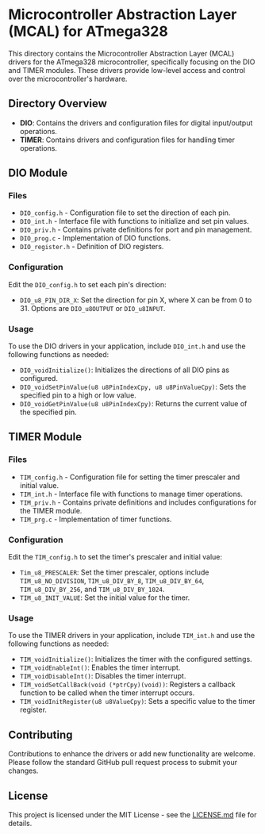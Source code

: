 # Microcontroller Abstraction Layer (MCAL) for ATmega328

This directory contains the Microcontroller Abstraction Layer (MCAL) drivers for the ATmega328 microcontroller, specifically focusing on the DIO and TIMER modules. These drivers provide low-level access and control over the microcontroller's hardware.

## Directory Overview

- **DIO**: Contains the drivers and configuration files for digital input/output operations.
- **TIMER**: Contains drivers and configuration files for handling timer operations.

## DIO Module

### Files

- `DIO_config.h` - Configuration file to set the direction of each pin.
- `DIO_int.h` - Interface file with functions to initialize and set pin values.
- `DIO_priv.h` - Contains private definitions for port and pin management.
- `DIO_prog.c` - Implementation of DIO functions.
- `DIO_register.h` - Definition of DIO registers.

### Configuration

Edit the `DIO_config.h` to set each pin's direction:
- `DIO_u8_PIN_DIR_X`: Set the direction for pin X, where X can be from 0 to 31. Options are `DIO_u8OUTPUT` or `DIO_u8INPUT`.

### Usage

To use the DIO drivers in your application, include `DIO_int.h` and use the following functions as needed:

- `DIO_voidInitialize()`: Initializes the directions of all DIO pins as configured.
- `DIO_voidSetPinValue(u8 u8PinIndexCpy, u8 u8PinValueCpy)`: Sets the specified pin to a high or low value.
- `DIO_voidGetPinValue(u8 u8PinIndexCpy)`: Returns the current value of the specified pin.

## TIMER Module

### Files

- `TIM_config.h` - Configuration file for setting the timer prescaler and initial value.
- `TIM_int.h` - Interface file with functions to manage timer operations.
- `TIM_priv.h` - Contains private definitions and includes configurations for the TIMER module.
- `TIM_prg.c` - Implementation of timer functions.

### Configuration

Edit the `TIM_config.h` to set the timer's prescaler and initial value:
- `Tim_u8_PRESCALER`: Set the timer prescaler, options include `TIM_u8_NO_DIVISION`, `TIM_u8_DIV_BY_8`, `TIM_u8_DIV_BY_64`, `TIM_u8_DIV_BY_256`, and `TIM_u8_DIV_BY_1024`.
- `TIM_u8_INIT_VALUE`: Set the initial value for the timer.

### Usage

To use the TIMER drivers in your application, include `TIM_int.h` and use the following functions as needed:

- `TIM_voidInitialize()`: Initializes the timer with the configured settings.
- `TIM_voidEnableInt()`: Enables the timer interrupt.
- `TIM_voidDisableInt()`: Disables the timer interrupt.
- `TIM_voidSetCallBack(void (*ptrCpy)(void))`: Registers a callback function to be called when the timer interrupt occurs.
- `TIM_voidInitRegister(u8 u8ValueCpy)`: Sets a specific value to the timer register.

## Contributing

Contributions to enhance the drivers or add new functionality are welcome. Please follow the standard GitHub pull request process to submit your changes.

## License

This project is licensed under the MIT License - see the [LICENSE.md](LICENSE.md) file for details.
